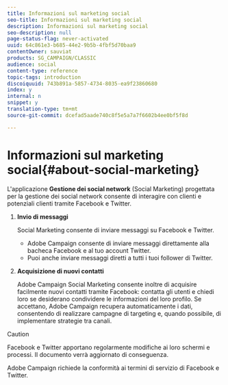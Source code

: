 ```yaml
---
title: Informazioni sul marketing social
seo-title: Informazioni sul marketing social
description: Informazioni sul marketing social
seo-description: null
page-status-flag: never-activated
uuid: 64c861e3-b685-44e2-9b5b-4fbf5d70baa9
contentOwner: sauviat
products: SG_CAMPAIGN/CLASSIC
audience: social
content-type: reference
topic-tags: introduction
discoiquuid: 743b891a-5857-4734-8035-ea9f23860680
index: y
internal: n
snippet: y
translation-type: tm+mt
source-git-commit: dcefad5aade740c8f5e5a7a7f6602b4ee0bf5f8d

---
```



# Informazioni sul marketing social{#about-social-marketing}

L&#39;applicazione **Gestione dei social network** (Social Marketing) progettata per la gestione dei social network consente di interagire con clienti e potenziali clienti tramite Facebook e Twitter.

1. **Invio di messaggi**

   Social Marketing consente di inviare messaggi su Facebook e Twitter.

   * Adobe Campaign consente di inviare messaggi direttamente alla bacheca Facebook e al tuo account Twitter.
   * Puoi anche inviare messaggi diretti a tutti i tuoi follower di Twitter.

1. **Acquisizione di nuovi contatti**

   Adobe Campaign Social Marketing consente inoltre di acquisire facilmente nuovi contatti tramite Facebook: contatta gli utenti e chiedi loro se desiderano condividere le informazioni del loro profilo. Se accettano, Adobe Campaign recupera automaticamente i dati, consentendo di realizzare campagne di targeting e, quando possibile, di implementare strategie tra canali.

>[!CAUTION]
>
>Facebook e Twitter apportano regolarmente modifiche ai loro schermi e processi. Il documento verrà aggiornato di conseguenza.
>
>Adobe Campaign richiede la conformità ai termini di servizio di Facebook e Twitter.
